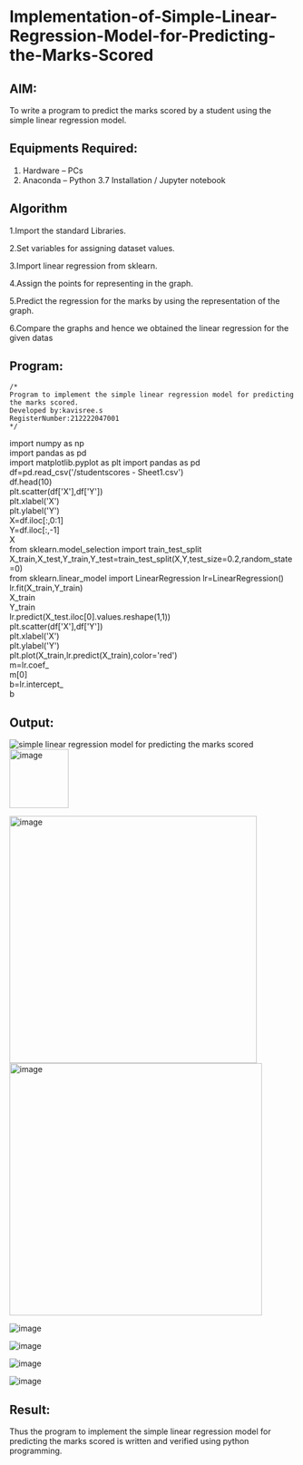 # Implementation-of-Simple-Linear-Regression-Model-for-Predicting-the-Marks-Scored

## AIM:
To write a program to predict the marks scored by a student using the simple linear regression model.

## Equipments Required:
1. Hardware – PCs
2. Anaconda – Python 3.7 Installation / Jupyter notebook

## Algorithm
1.Import the standard Libraries.

2.Set variables for assigning dataset values.

3.Import linear regression from sklearn.

4.Assign the points for representing in the graph.

5.Predict the regression for the marks by using the representation of the graph.

6.Compare the graphs and hence we obtained the linear regression for the given datas

## Program:
```
/*
Program to implement the simple linear regression model for predicting the marks scored.
Developed by:kavisree.s
RegisterNumber:212222047001
*/
```
import numpy as np  
import pandas as pd  
import matplotlib.pyplot as plt 
import pandas as pd  
df=pd.read_csv('/studentscores - Sheet1.csv')  
df.head(10)  
plt.scatter(df['X'],df['Y'])  
plt.xlabel('X')  
plt.ylabel('Y')  
X=df.iloc[:,0:1]  
Y=df.iloc[:,-1]  
X  
from sklearn.model_selection import train_test_split  
X_train,X_test,Y_train,Y_test=train_test_split(X,Y,test_size=0.2,random_state=0)  
from sklearn.linear_model import LinearRegression 
lr=LinearRegression()   
lr.fit(X_train,Y_train)   
X_train  
Y_train  
lr.predict(X_test.iloc[0].values.reshape(1,1))  
plt.scatter(df['X'],df['Y'])  
plt.xlabel('X')     
plt.ylabel('Y')   
plt.plot(X_train,lr.predict(X_train),color='red')  
m=lr.coef_  
m[0]  
b=lr.intercept_   
b     







## Output:

![simple linear regression model for predicting the marks scored](sam.png)
<img width="104" alt="image" src="https://github.com/kavisree86/Implementation-of-Simple-Linear-Regression-Model-for-Predicting-the-Marks-Scored/assets/145759687/b350073b-2927-4f09-8cdc-8242c6f72338">

<img width="436" alt="image" src="https://github.com/kavisree86/Implementation-of-Simple-Linear-Regression-Model-for-Predicting-the-Marks-Scored/assets/145759687/23eebca2-6ae3-41aa-95a3-0d360cbb7801">

<img width="445" alt="image" src="https://github.com/kavisree86/Implementation-of-Simple-Linear-Regression-Model-for-Predicting-the-Marks-Scored/assets/145759687/bfbe5219-56eb-4520-9295-7aee36fd5353">

![image](https://github.com/kavisree86/Implementation-of-Simple-Linear-Regression-Model-for-Predicting-the-Marks-Scored/assets/145759687/adc99600-12cf-40e7-b739-dd0165d8f830)

![image](https://github.com/kavisree86/Implementation-of-Simple-Linear-Regression-Model-for-Predicting-the-Marks-Scored/assets/145759687/aa4a2a02-9c8e-4a59-9e9e-1dd795bbb3e9)

![image](https://github.com/kavisree86/Implementation-of-Simple-Linear-Regression-Model-for-Predicting-the-Marks-Scored/assets/145759687/43956962-1f09-4ea9-9356-a5dd7aa3af8b)

![image](https://github.com/kavisree86/Implementation-of-Simple-Linear-Regression-Model-for-Predicting-the-Marks-Scored/assets/145759687/a4b0756d-e316-4545-b224-3badbe7f5674)






## Result:
Thus the program to implement the simple linear regression model for predicting the marks scored is written and verified using python programming.
